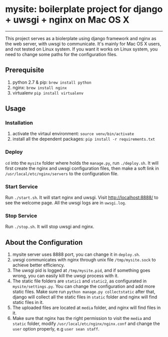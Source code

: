 # mysite: boilerplate project for django + uwsgi + nginx on Mac OS X
-----
This project serves as a biolerplate using django framework and nginx as the web server, with uwsgi to communicate. It's mainly for Mac OS X users, and not tested on Linux system. If you want it works on Linux system, you need to change some paths for the configuration files.

## Prerequisite

1. python 2.7 & pip: `brew install python`
2. nginx: `brew install nginx`
3. virtualenv `pip install virtualenv`


## Usage

### Installation

1. activate the virtaul environment: `source venv/bin/activate`
2. install all the dependent packages: `pip install -r requirements.txt`

### Deploy

`cd` into the `mysite` folder where holds the `manage.py`, run `./deploy.sh`. It will first create the nginx and uwsgi configuration files, then make a soft link in `/usr/local/etc/nginx/servers` to the configuration file.

### Start Service

Run `./start.sh`. It will start nginx and uwsgi. Visit [http://localhost:8888/]() to see the welcome page. All the uwsgi logs are in `uwsgi.log`.

### Stop Service

Run `./stop.sh`. It will stop uwsgi and nginx.


## About the Configuration

1. mysite server uses 8888 port, you can change it in `deploy.sh`.
2. uwsgi communicates with nginx through unix file `/tmp/mysite.sock` to achieve better efficiency.
3. The uwsgi pid is logged at `/tmp/mysite.pid`, and if something goes wrong, you can easily kill the uwsgi process with it.
4. The static file folders are `static1` and `static2`, as configurated in `mysite/settings.py`. You can change the configuration and add more static files. Make sure  run `python manage.py collectstatic` after that, django will collect all the static files in `static` folder and nginx will find static files in it.
5. The uploaded files are located at `media` folder, and nginx will find files in it.
6. Make sure that nginx has the right permission to visit the `media` and `static` folder, modify `/usr/local/etc/nginx/nginx.conf` and change the `user` option properly, e.g `user sean staff`.

